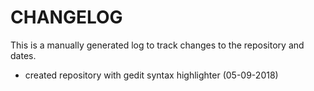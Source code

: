 # CHANGELOG

This is a manually generated log to track changes to the repository and dates.

 - created repository with gedit syntax highlighter (05-09-2018)
